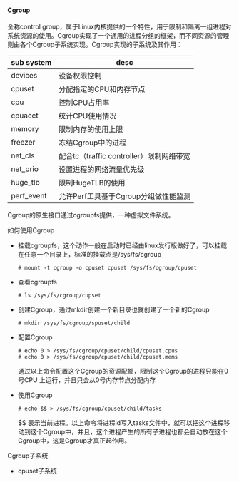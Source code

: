 #### Cgroup

全称control group，属于Linux内核提供的一个特性，用于限制和隔离一组进程对系统资源的使用。Cgroup实现了一个通用的进程分组的框架，而不同资源的管理则由各个Cgroup子系统实现。Cgroup实现的子系统及其作用：

| sub system | desc                           |
| ---------- | ------------------------------ |
| devices    | 设备权限控制                         |
| cpuset     | 分配指定的CPU和内存节点                  |
| cpu        | 控制CPU占用率                       |
| cpuacct    | 统计CPU使用情况                      |
| memory     | 限制内存的使用上限                      |
| freezer    | 冻结Cgroup中的进程                   |
| net_cls    | 配合tc（traffic controller）限制网络带宽 |
| net_prio   | 设置进程的网络流量优先级                   |
| huge_tlb   | 限制HugeTLB的使用                   |
| perf_event | 允许Perf工具基于Cgroup分组做性能监测        |

Cgroup的原生接口通过cgroupfs提供，一种虚拟文件系统。

如何使用Cgroup

* 挂载cgroupfs，这个动作一般在启动时已经由linux发行版做好了，可以挂载在任意一个目录上，标准的挂载点是/sys/fs/cgroup

  ```shell
  # mount -t cgroup -o cpuset cpuset /sys/fs/cgroup/cpuset
  ```

* 查看cgroupfs

  ```shell
  # ls /sys/fs/cgroup/cupset
  ```

* 创建Cgroup，通过mkdir创建一个新目录也就创建了一个新的Cgroup

  ```shell
  # mkdir /sys/fs/cgroup/spuset/child
  ```

* 配置Cgroup

  ```shell
  # echo 0 > /sys/fs/cgroup/cpuset/child/cpuset.cpus
  # echo 0 > /sys/fs/cgroup/cpuset/child/cpuset.mems
  ```

  通过以上命令配置这个Cgroup的资源配额，限制这个Cgroup的进程只能在0号CPU 上运行，并且只会从0号内存节点分配内存

* 使用Cgroup

  ```shell
  # echo $$ > /sys/fs/cgroup/cpuset/child/tasks
  ```

  $$ 表示当前进程。以上命令将进程id写入tasks文件中，就可以把这个进程移动到这个Cgroup中，并且，这个进程产生的所有子进程也都会自动放在这个Cgroup中，这是Cgroup才真正起作用。


Cgroup子系统

* cpuset子系统

